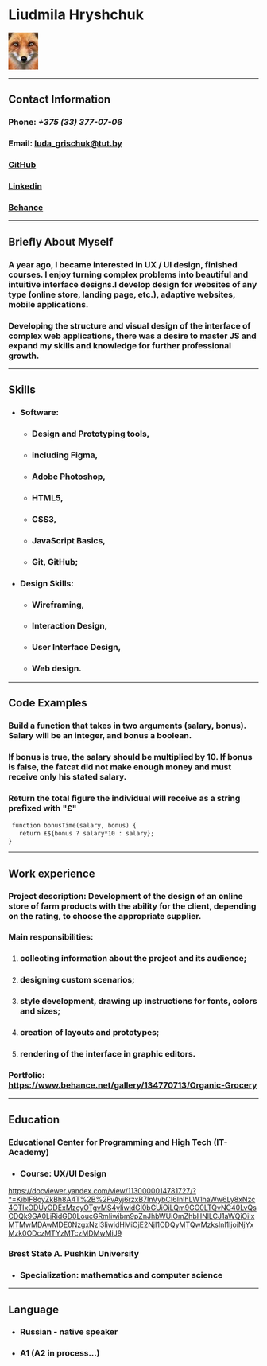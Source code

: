 # **Liudmila Hryshchuk**



![фото](avatarka.jpg)


***
## **Contact Information**
### Phone: _+375 (33) 377-07-06_
### Email: <luda_grischuk@tut.by>
### [GitHub](https://github.com/mila-fox/rsschool-cv)
### [Linkedin](linkedin.com/in/ludmila-hryshchuk-88743b165)
### [Behance](https://www.behance.net/gallery/134770713/Organic-Grocery)
***
## **Briefly About Myself**
### A year ago, I became interested in UX / UI design, finished courses. I enjoy turning complex problems into beautiful and intuitive interface designs.I develop design for websites of any type (online store, landing page, etc.), adaptive websites, mobile applications. 

### Developing the structure and visual design of the interface of complex web applications, there was a desire to master JS and expand my skills and knowledge for further professional growth.


***
## **Skills**

+ ### Software:
     * ### Design and Prototyping tools,
     * ### including Figma,
     * ### Adobe Photoshop,
     * ### HTML5,
     * ### CSS3,
     * ### JavaScript Basics,
     * ### Git, GitHub;
+ ### Design Skills:
     * ### Wireframing,
     * ### Interaction Design,
     * ### User Interface Design,
     * ### Web design.

***
## **Code Examples**

### Build a function that takes in two arguments (salary, bonus). Salary will be an integer, and bonus a boolean.

### If bonus is true, the salary should be multiplied by 10. If bonus is false, the fatcat did not make enough money and must receive only his stated salary.

### Return the total figure the individual will receive as a string prefixed with "£"



```
 function bonusTime(salary, bonus) { 
   return £${bonus ? salary*10 : salary}; 
} 
```


***
## **Work experience**

### Project description: Development of the design of an online store of farm products with the ability for the client, depending on the rating, to choose the appropriate supplier.

### Main responsibilities:
1. ### collecting information about the project and its audience;
1. ### designing custom scenarios;
1. ### style development, drawing up instructions for fonts, colors and sizes;
1. ### creation of layouts and prototypes;
1. ### rendering of the interface in graphic editors.
### Portfolio: <https://www.behance.net/gallery/134770713/Organic-Grocery>

***
## **Education**

### Educational Center for Programming and High Tech (IT-Academy)

* ### Course: UX/UI Design
 <https://docviewer.yandex.com/view/1130000014781727/?*=KiblF8oyZkBh8A4T%2B%2FvAyj6rzxB7InVybCI6InlhLW1haWw6Ly8xNzc4OTIxODUyODExMzcyOTgvMS4yIiwidGl0bGUiOiLQm9GO0LTQvNC40LvQsCDQk9GA0LjRidGD0LoucGRmIiwibm9pZnJhbWUiOmZhbHNlLCJ1aWQiOiIxMTMwMDAwMDE0NzgxNzI3IiwidHMiOjE2NjI1ODQyMTQwMzksInl1IjoiNjYxMzk0ODczMTYzMTczMDMwMiJ9>


### Brest State A. Pushkin University

* ### Specialization: mathematics and computer science

*** 

## **Language** 

* ### Russian - native speaker
* ###  A1 (A2 in process…)


 